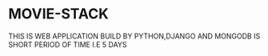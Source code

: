# MOVIE-STACK
 THIS IS WEB APPLICATION BUILD BY PYTHON,DJANGO AND MONGODB IS SHORT PERIOD OF TIME I.E 5 DAYS 
